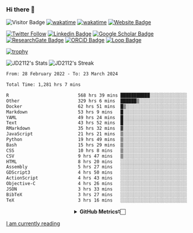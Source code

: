 ### Hi there 👋
![Visitor Badge](https://visitor-badge.laobi.icu/badge?page_id=JD2112.JD2112)
[![wakatime](https://github.com/JD2112/JD2112/actions/workflows/waka-readme.yml/badge.svg)](https://github.com/JD2112/JD2112/actions/workflows/waka-readme.yml)
[![wakatime](https://wakatime.com/badge/user/fe95275f-909a-4147-a45d-624981173898.svg)](https://wakatime.com/@fe95275f-909a-4147-a45d-624981173898)
[![Website Badge](https://img.shields.io/badge/website-informational?style=flat-square)](http://jyotirmoydas.netlify.app)

[![Twitter Follow](https://img.shields.io/twitter/follow/jyotirmoy21?style=social)](https://twitter.com/jyotirmoy21)
[![Linkedin Badge](https://img.shields.io/badge/-jyotirmoy-blue?style=plastic&logo=Linkedin&logoColor=white&link=https://www.linkedin.com/in/dasjyotirmoy/)](https://www.linkedin.com/in/dasjyotirmoy/)
[![Google Scholar Badge](https://img.shields.io/badge/-jyotirmoy-blue?style=plastic&logo=GoogleScholar&logoColor=white&link=https://scholar.google.se/citations?user=IMBYOv8AAAAJ&hl=en)](https://scholar.google.se/citations?user=IMBYOv8AAAAJ&hl=en)
[![ResearchGate Badge](https://img.shields.io/badge/-jyotirmoy-cyan?style=plastic&logo=ResearchGate&logoColor=white&link=https://www.researchgate.net/profile/Jyotirmoy-Das-3)](https://www.researchgate.net/profile/Jyotirmoy-Das-3)
[![ORCiD Badge](https://img.shields.io/badge/-jyotirmoy-green?style=plastic&logo=orcid&logoColor=white&link=https://orcid.org/0000-0002-5649-4658)](https://orcid.org/0000-0002-5649-4658)
[![Loop Badge](https://img.shields.io/badge/-jyotirmoy-orange?style=plastic&logo=Loop&logoColor=white&link=https://loop.frontiersin.org/people/1519976/overview)](https://loop.frontiersin.org/people/1519976/overview)

[![trophy](https://github-profile-trophy.vercel.app/?username=JD2112)](https://github.com/ryo-ma/github-profile-trophy)

<!--
**JD2112/JD2112** is a ✨ _special_ ✨ repository because its `README.md` (this file) appears on your GitHub profile.

Here are some ideas to get you started:

- 🔭 I’m currently working on ...
- 🌱 I’m currently learning ...
- 👯 I’m looking to collaborate on ...
- 🤔 I’m looking for help with ...
- 💬 Ask me about ...
- 📫 How to reach me: ...
- 😄 Pronouns: ...
- ⚡ Fun fact: ...
![JD2112's Top Languages](https://github-readme-stats.vercel.app/api/top-langs/?username=JD2112&theme=vue-dark&show_icons=true&hide_border=true&layout=compact)
-->
![JD2112's Stats](https://github-readme-stats.vercel.app/api?username=JD2112&theme=vue-dark&show_icons=true&hide_border=true&count_private=true)
![JD2112's Streak](https://github-readme-streak-stats.herokuapp.com/?user=JD2112&theme=vue-dark&hide_border=true)





<!--START_SECTION:waka-->

```txt
From: 28 February 2022 - To: 23 March 2024

Total Time: 1,281 hrs 7 mins

R                          568 hrs 39 mins ███████████░░░░░░░░░░░░░░   44.39 %
Other                      329 hrs 6 mins  ██████▒░░░░░░░░░░░░░░░░░░   25.69 %
Docker                     62 hrs 51 mins  █▒░░░░░░░░░░░░░░░░░░░░░░░   04.91 %
Markdown                   53 hrs 9 mins   █░░░░░░░░░░░░░░░░░░░░░░░░   04.15 %
YAML                       49 hrs 24 mins  █░░░░░░░░░░░░░░░░░░░░░░░░   03.86 %
Text                       43 hrs 52 mins  █░░░░░░░░░░░░░░░░░░░░░░░░   03.43 %
RMarkdown                  35 hrs 32 mins  ▓░░░░░░░░░░░░░░░░░░░░░░░░   02.77 %
JavaScript                 21 hrs 21 mins  ▒░░░░░░░░░░░░░░░░░░░░░░░░   01.67 %
Python                     19 hrs 49 mins  ▒░░░░░░░░░░░░░░░░░░░░░░░░   01.55 %
Bash                       15 hrs 29 mins  ▒░░░░░░░░░░░░░░░░░░░░░░░░   01.21 %
CSS                        10 hrs 8 mins   ▒░░░░░░░░░░░░░░░░░░░░░░░░   00.79 %
CSV                        9 hrs 47 mins   ▒░░░░░░░░░░░░░░░░░░░░░░░░   00.76 %
HTML                       8 hrs 20 mins   ░░░░░░░░░░░░░░░░░░░░░░░░░   00.65 %
Assembly                   5 hrs 27 mins   ░░░░░░░░░░░░░░░░░░░░░░░░░   00.43 %
GDScript3                  4 hrs 50 mins   ░░░░░░░░░░░░░░░░░░░░░░░░░   00.38 %
ActionScript               4 hrs 43 mins   ░░░░░░░░░░░░░░░░░░░░░░░░░   00.37 %
Objective-C                4 hrs 26 mins   ░░░░░░░░░░░░░░░░░░░░░░░░░   00.35 %
JSON                       3 hrs 33 mins   ░░░░░░░░░░░░░░░░░░░░░░░░░   00.28 %
BibTeX                     3 hrs 27 mins   ░░░░░░░░░░░░░░░░░░░░░░░░░   00.27 %
TeX                        3 hrs 16 mins   ░░░░░░░░░░░░░░░░░░░░░░░░░   00.26 %
```

<!--END_SECTION:waka-->

<div align="center">
    <details>
        <summary><b>GitHub Metrics👇🏻</b></summary>
    <br>
        
[Get Details](https://metrics.lecoq.io/insights/JD2112)
    </details>
</div>

<a target="_blank" href="https://www.goodreads.com/user/show/21242415-jyotirmoy-das">I am currently reading</a>


